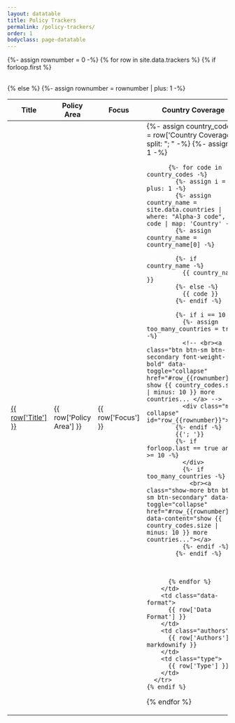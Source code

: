 ```yaml
---
layout: datatable
title: Policy Trackers
permalink: /policy-trackers/
order: 1
bodyclass: page-datatable
---
```


<table>
  
  {%- assign rownumber = 0 -%}
  {% for row in site.data.trackers %}
    {% if forloop.first %}
    <thead>
      <tr>
        <th class="title">
          Title
        </th>
        <th class="policy-area">
          <a data-sortby="2">
            Policy Area
            </a>
        </th>
        <th class="focus">
          <a data-sortby="3">
            Focus
            </a>
        </th>
        <th class="country-coverage">
          <a data-sortby="4">
            Country Coverage
            </a>
        </th>
        <th class="data-format">
          <a data-sortby="5">
            Data Format
            </a>
        </th>
        <th class="authors">
          <a data-sortby="6">
            Authors
            </a>
        </th>       
        <th class="type">Type</th>
      </tr>
    </thead>
    <tbody>
    {% else %}
      {%- assign rownumber = rownumber | plus: 1 -%}
      <tr>
        <td class="title">
          <a href="{{row['Link']}}">
            {{ row['Title'] }}
          </a>
        </td>
        <td class="policy-area">
          {{ row['Policy Area'] }}
        </td>
        <td class="focus">
          {{ row['Focus'] }}
        </td>
        <td class="country-coverage">
          {%- assign country_codes = row['Country Coverage'] | split: "; " -%}
          {%- assign i = 1 -%}
          
          {%- for code in country_codes -%}
            {%- assign i = i | plus: 1 -%}
            {%- assign country_name = site.data.countries | where: "Alpha-3 code", code | map: 'Country' -%}
            {%- assign country_name = country_name[0] -%}

            {%- if country_name -%}
              {{ country_name }}
            {%- else -%}
              {{ code }}
            {%- endif -%}
            
            {%- if i == 10 -%}
              {%- assign too_many_countries = true -%}
              <!-- <br><a class="btn btn-sm btn-secondary font-weight-bold" data-toggle="collapse" href="#row_{{rownumber}}"> show {{ country_codes.size | minus: 10 }} more countries... </a> -->
              <div class="more collapse" id="row_{{rownumber}}">
            {%- endif -%}
            {{'; '}}
            {%- if forloop.last == true and i >= 10 -%}
              </div>
              {%- if too_many_countries -%}
                <br><a class="show-more btn btn-sm btn-secondary" data-toggle="collapse" href="#row_{{rownumber}}" data-content="show {{ country_codes.size | minus: 10 }} more countries..."></a>
              {%- endif -%}
            {%- endif -%}



          {% endfor %}
        </td>
        <td class="data-format">
          {{ row['Data Format'] }}
        </td>
        <td class="authors">
          {{ row['Authors'] | markdownify }}
        </td>
        <td class="type">
          {{ row['Type'] }}
        </td>
      </tr>
    {% endif %}
  {% endfor %}
  </tbody>
</table>